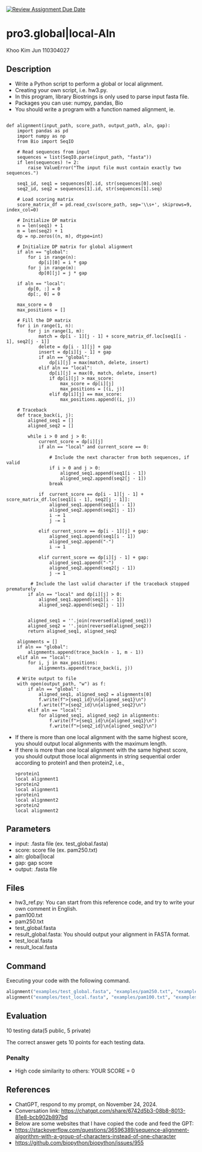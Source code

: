 [![Review Assignment Due Date](https://classroom.github.com/assets/deadline-readme-button-22041afd0340ce965d47ae6ef1cefeee28c7c493a6346c4f15d667ab976d596c.svg)](https://classroom.github.com/a/pWmxMLzQ)
# pro3.global|local-Aln
Khoo Kim Jun 110304027

## Description

* Write a Python script to perform a global or local alignment.
* Creating your own script, i.e. hw3.py.
* In this program, library Biostrings is only used to parse input fasta file.
* Packages you can use: numpy, pandas, Bio
* You should write a program with a function named alignment, ie.
```

def alignment(input_path, score_path, output_path, aln, gap):
    import pandas as pd
    import numpy as np
    from Bio import SeqIO

    # Read sequences from input
    sequences = list(SeqIO.parse(input_path, "fasta"))
    if len(sequences) != 2:
        raise ValueError("The input file must contain exactly two sequences.")

    seq1_id, seq1 = sequences[0].id, str(sequences[0].seq)
    seq2_id, seq2 = sequences[1].id, str(sequences[1].seq)

    # Load scoring matrix
    score_matrix_df = pd.read_csv(score_path, sep='\\s+', skiprows=9, index_col=0)

    # Initialize DP matrix
    n = len(seq1) + 1
    m = len(seq2) + 1
    dp = np.zeros((n, m), dtype=int)

    # Initialize DP matrix for global alignment
    if aln == "global":
        for i in range(n):
            dp[i][0] = i * gap
        for j in range(m):
            dp[0][j] = j * gap

    if aln == "local":
        dp[0, :] = 0
        dp[:, 0] = 0
    
    max_score = 0
    max_positions = []

    # Fill the DP matrix
    for i in range(1, n):
        for j in range(1, m):
            match = dp[i - 1][j - 1] + score_matrix_df.loc[seq1[i - 1], seq2[j - 1]]
            delete = dp[i - 1][j] + gap
            insert = dp[i][j - 1] + gap
            if aln == "global":
                dp[i][j] = max(match, delete, insert)
            elif aln == "local":
                dp[i][j] = max(0, match, delete, insert)
                if dp[i][j] > max_score:
                    max_score = dp[i][j]
                    max_positions = [(i, j)]
                elif dp[i][j] == max_score:
                    max_positions.append((i, j))

    # Traceback
    def trace_back(i, j):
        aligned_seq1 = []
        aligned_seq2 = []

        while i > 0 and j > 0:
            current_score = dp[i][j]
            if aln == "local" and current_score == 0:

                # Include the next character from both sequences, if valid
                if i > 0 and j > 0:
                    aligned_seq1.append(seq1[i - 1])
                    aligned_seq2.append(seq2[j - 1])
                break
                
            if  current_score == dp[i - 1][j - 1] + score_matrix_df.loc[seq1[i - 1], seq2[j - 1]]:
                aligned_seq1.append(seq1[i - 1])
                aligned_seq2.append(seq2[j - 1])
                i -= 1
                j -= 1
                
            elif current_score == dp[i - 1][j] + gap:
                aligned_seq1.append(seq1[i - 1])
                aligned_seq2.append("-")
                i -= 1
                
            elif current_score == dp[i][j - 1] + gap:
                aligned_seq1.append("-")
                aligned_seq2.append(seq2[j - 1])
                j -= 1

         # Include the last valid character if the traceback stopped prematurely
        if aln == "local" and dp[i][j] > 0:
            aligned_seq1.append(seq1[i - 1])
            aligned_seq2.append(seq2[j - 1])

        
        aligned_seq1 = ''.join(reversed(aligned_seq1))
        aligned_seq2 = ''.join(reversed(aligned_seq2))
        return aligned_seq1, aligned_seq2

    alignments = []
    if aln == "global":
        alignments.append(trace_back(n - 1, m - 1))
    elif aln == "local":
        for i, j in max_positions:
            alignments.append(trace_back(i, j))

    # Write output to file
    with open(output_path, "w") as f:
        if aln == "global":
            aligned_seq1, aligned_seq2 = alignments[0]
            f.write(f">{seq1_id}\n{aligned_seq1}\n")
            f.write(f">{seq2_id}\n{aligned_seq2}\n")
        elif aln == "local":
            for aligned_seq1, aligned_seq2 in alignments:
                f.write(f">{seq1_id}\n{aligned_seq1}\n")
                f.write(f">{seq2_id}\n{aligned_seq2}\n")

```
* If there is more than one local alignment with the same highest score, you should output local alignments with the maximum length. 
* If there is more than one local alignment with the same highest score, you should output those local alignments in string sequential order according to protein1 and then protein2, i.e., 
  ```
  >protein1
  local alignment1
  >protein2
  local alignment1
  >protein1
  local alignment2
  >protein2
  local alignment2
  ```
## Parameters

* input: .fasta file (ex. test_global.fasta)
* score: score file (ex. pam250.txt)
* aln: global|local
* gap: gap score
* output: .fasta file

## Files

* hw3_ref.py: You can start from this reference code, and try to write your own comment in English.
* pam100.txt
* pam250.txt
* test_global.fasta
* result_global.fasta: You should output your alignment in FASTA format.
* test_local.fasta
* result_local.fasta
## Command

Executing your code with the following command.


```Python
alignment("examples/test_global.fasta", "examples/pam250.txt", "examples/result_global.fasta", "global", -10)
alignment("examples/test_local.fasta", "examples/pam100.txt", "examples/result_local.fasta", "local", -10)
```

## Evaluation

10 testing data(5 public, 5 private)

The correct answer gets 10 points for each testing data.



### Penalty

* High code similarity to others: YOUR SCORE = 0

## References
* ChatGPT, respond to my prompt, on November 24, 2024.
* Conversation link: https://chatgpt.com/share/6742d5b3-08b8-8013-81e8-bcb902b897bd
* Below are some websites that I have copied the code and feed the GPT:
* https://stackoverflow.com/questions/36596389/sequence-alignment-algorithm-with-a-group-of-characters-instead-of-one-character
* https://github.com/biopython/biopython/issues/955







